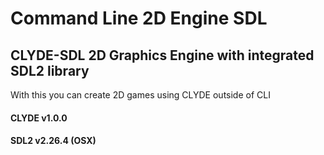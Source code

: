 # Command Line 2D Engine SDL
## CLYDE-SDL 2D Graphics Engine with integrated SDL2 library
With this you can create 2D games using CLYDE outside of CLI

#### CLYDE v1.0.0
#### SDL2 v2.26.4 (OSX)